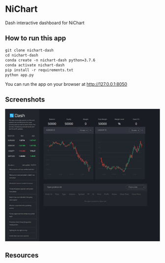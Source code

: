# NiChart
Dash interactive dashboard for NiChart
                            
## How to run this app

```
git clone nichart-dash
cd nichart-dash
conda create -n nichart-dash python=3.7.6
conda activate nichart-dash
pip install -r requirements.txt
python app.py
```
You can run the app on your browser at http://127.0.0.1:8050

## Screenshots

![demo.png](demo.png)

## Resources


